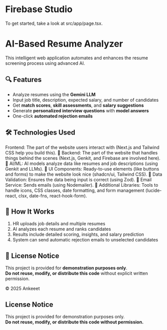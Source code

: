 # Firebase Studio

To get started, take a look at src/app/page.tsx.
# AI-Based Resume Analyzer

This intelligent web application automates and enhances the resume screening process using advanced AI.

## 🔍 Features

- Analyze resumes using the **Gemini LLM**
- Input job title, description, expected salary, and number of candidates
- Get **match scores**, **skill assessments**, and **salary suggestions**
- Generate **personalized interview questions** with **model answers**
- One-click **automated rejection emails**

## 🛠 Technologies Used

Frontend: The part of the website users interact with (Next.js and Tailwind CSS help
you build this).
 Backend: The part of the website that handles things behind the scenes (Next.js,
Genkit, and Firebase are involved here).
 AI/ML: AI models analyze data like resumes and job descriptions (using Genkit and
LLMs).
 UI Components: Ready-to-use elements (like buttons and forms) to make the website
look nice (shadcn/ui, Tailwind CSS).
 Data Validation: Ensures the data being input is correct (using Zod).
 Email Service: Sends emails (using Nodemailer).
 Additional Libraries: Tools to handle icons, CSS classes, date formatting, and form
management (lucide-react, clsx, date-fns, react-hook-form).

## 🚀 How It Works

1. HR uploads job details and multiple resumes
2. AI analyzes each resume and ranks candidates
3. Results include detailed scoring, insights, and salary prediction
4. System can send automatic rejection emails to unselected candidates




## 📜 License Notice

This project is provided for **demonstration purposes only**.  
**Do not reuse, modify, or distribute this code** without explicit written permission.

© 2025 Ankeeet


## License Notice

This project is provided for demonstration purposes only.  
**Do not reuse, modify, or distribute this code without permission.**

